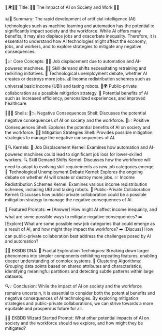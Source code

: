 🤖🌍🧑‍💼 Title: 🤖💼 The Impact of AI on Society and Work 💼🤖

📊🧩 Summary: The rapid development of artificial intelligence (AI) technologies such as machine learning and automation has the potential to significantly impact society and the workforce. While AI offers many benefits, it may also displace jobs and exacerbate inequality. Therefore, it is essential to understand how AI technologies might affect the economy, jobs, and workers, and to explore strategies to mitigate any negative consequences.

🎯📈 Core Concepts:
🧑‍💼 Job displacement due to automation and AI-powered machines.
🧑‍🎓 Skill demand shifts necessitating retraining and reskilling initiatives.
🤖 Technological unemployment debate, whether AI creates or destroys more jobs.
💰 Income redistribution schemes such as universal basic income (UBI) and taxing robots.
💼🌍 Public-private collaboration as a possible mitigation strategy.
🌿 Potential benefits of AI such as increased efficiency, personalized experiences, and improved healthcare.

🦀🦐🦑 Shells:
🦀📉 Negative Consequences Shell: Discusses the potential negative consequences of AI on society and the workforce.
🦐📈 Positive Consequences Shell: Explores the potential benefits of AI on society and the workforce.
🦑🤝 Mitigation Strategies Shell: Provides possible mitigation strategies to manage the negative consequences of AI.

🧬🔍 Kernels:
🧬 Job Displacement Kernel: Examines how automation and AI-powered machines could lead to significant job loss for lower-skilled workers.
🔍 Skill Demand Shifts Kernel: Discusses how the workforce will need to adapt to evolving skill requirements as new job categories emerge.
🌌 Technological Unemployment Debate Kernel: Explores the ongoing debate on whether AI will create or destroy more jobs.
💹 Income Redistribution Schemes Kernel: Examines various income redistribution schemes, including UBI and taxing robots.
🤝 Public-Private Collaboration Kernel: Discusses how public-private collaboration could be a possible mitigation strategy to manage the negative consequences of AI.

🌟 Featured Prompts:
➡️ [Answer] How might AI affect income inequality, and what are some possible ways to mitigate negative consequences?
➡️ [Explore] What are some possible new job categories that could emerge as a result of AI, and how might they impact the workforce?
➡️ [Discuss] How can public-private collaboration best address the challenges posed by AI and automation?

🧬🧫 EKBDB DNA:
🧬 Fractal Exploration Techniques: Breaking down larger phenomena into simpler components exhibiting repeating features, enabling deeper understanding of complex systems.
🧫 Clustering Algorithms: Grouping data points based on shared attributes and characteristics, identifying meaningful partitions and detecting subtle patterns within large datasets.

🔍💡 Conclusion: While the impact of AI on society and the workforce remains uncertain, it is essential to consider both the potential benefits and negative consequences of AI technologies. By exploring mitigation strategies and public-private collaborations, we can strive towards a more equitable and prosperous future for all.

🔮💭 EKBDB Wizard Started Prompt: What other potential impacts of AI on society and the workforce should we explore, and how might they be mitigated?